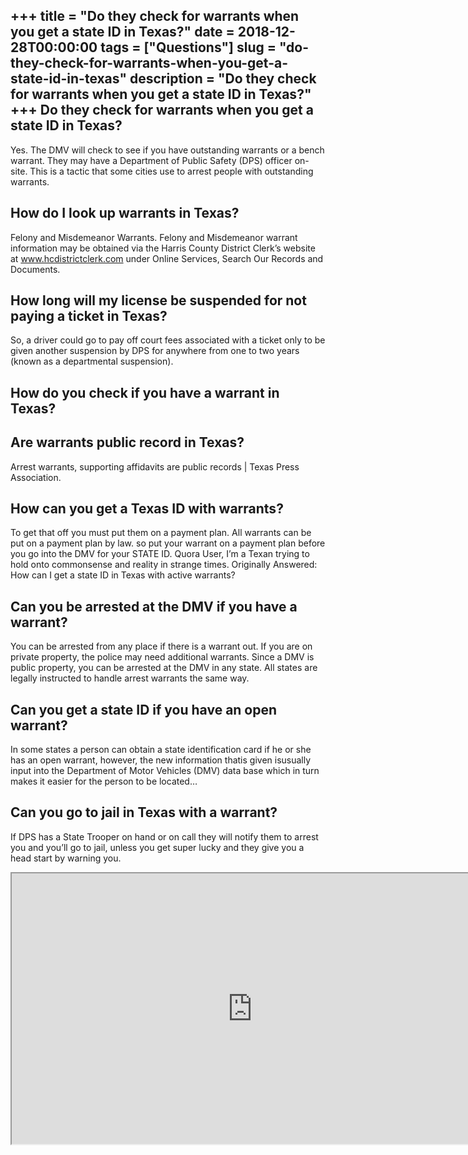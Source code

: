 +++
title = "Do they check for warrants when you get a state ID in Texas?"
date = 2018-12-28T00:00:00
tags = ["Questions"]
slug = "do-they-check-for-warrants-when-you-get-a-state-id-in-texas"
description = "Do they check for warrants when you get a state ID in Texas?"
+++
Do they check for warrants when you get a state ID in Texas?
------------------------------------------------------------

Yes. The DMV will check to see if you have outstanding warrants or a bench warrant. They may have a Department of Public Safety (DPS) officer on-site. This is a tactic that some cities use to arrest people with outstanding warrants.

How do I look up warrants in Texas?
-----------------------------------

Felony and Misdemeanor Warrants. Felony and Misdemeanor warrant information may be obtained via the Harris County District Clerk’s website at www.hcdistrictclerk.com under Online Services, Search Our Records and Documents.

How long will my license be suspended for not paying a ticket in Texas?
-----------------------------------------------------------------------

So, a driver could go to pay off court fees associated with a ticket only to be given another suspension by DPS for anywhere from one to two years (known as a departmental suspension).

How do you check if you have a warrant in Texas?
------------------------------------------------

Are warrants public record in Texas?
------------------------------------

Arrest warrants, supporting affidavits are public records | Texas Press Association.

How can you get a Texas ID with warrants?
-----------------------------------------

To get that off you must put them on a payment plan. All warrants can be put on a payment plan by law. so put your warrant on a payment plan before you go into the DMV for your STATE ID. Quora User, I’m a Texan trying to hold onto commonsense and reality in strange times. Originally Answered: How can I get a state ID in Texas with active warrants?

Can you be arrested at the DMV if you have a warrant?
-----------------------------------------------------

You can be arrested from any place if there is a warrant out. If you are on private property, the police may need additional warrants. Since a DMV is public property, you can be arrested at the DMV in any state. All states are legally instructed to handle arrest warrants the same way.

Can you get a state ID if you have an open warrant?
---------------------------------------------------

In some states a person can obtain a state identification card if he or she has an open warrant, however, the new information thatis given isusually input into the Department of Motor Vehicles (DMV) data base which in turn makes it easier for the person to be located…

Can you go to jail in Texas with a warrant?
-------------------------------------------

If DPS has a State Trooper on hand or on call they will notify them to arrest you and you’ll go to jail, unless you get super lucky and they give you a head start by warning you.

<iframe allow="accelerometer; autoplay; clipboard-write; encrypted-media; gyroscope; picture-in-picture" allowfullscreen="" class="__youtube_prefs__  epyt-is-override  no-lazyload" data-no-lazy="1" data-origheight="433" data-origwidth="770" data-skipgform_ajax_framebjll="" height="433" id="_ytid_82143" loading="lazy" src="https://www.youtube.com/embed/QGnRa0i-Auo?enablejsapi=1&autoplay=0&cc_load_policy=0&cc_lang_pref=&iv_load_policy=1&loop=0&modestbranding=0&rel=1&fs=1&playsinline=0&autohide=2&theme=dark&color=red&controls=1&" title="YouTube player" width="770"></iframe>